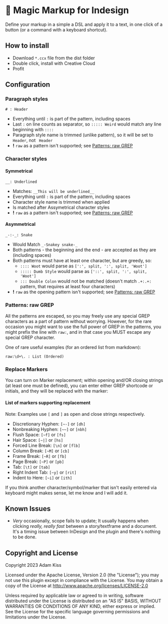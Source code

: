 # 🌈 Magic Markup for Indesign

Define your markup in a simple a DSL and apply it to a text, in one click of a button (or a command with a keyboard shortcut).

## How to install

- Download `*.ccx` file from the dist folder
- Double click, install with Creative Cloud
- Profit

## Configuration

### Paragraph styles

```
# : Header
```

- Everything until `:` is part of the pattern, including spaces
- Last `:` on line counts as separator, so `::::: Weird` would match any line beginning with `::::`
- Paragraph style name is trimmed (unlike pattern), so it will be set to `Header`, not ` Header`
- **!** `raw` as a pattern isn't supported; see [Patterns: raw GREP](#patterns-raw-grep)

### Character styles

#### Symmetrical

```
__: Underlined
```

- Matches: `__This will be underlined__`
- Everything until `:` is part of the pattern, including spaces
- Character style name is trimmed when applied
- Is matched after Assymetrical character styles
- **!** `raw` as a pattern isn't supported; see [Patterns: raw GREP](#patterns-raw-grep)

#### Asymmetrical

```
_-:-_: Snake
```

- Would Match `_-Snakey snake-_`
- Both patterns - the beginning and the end - are accepted as they are (including spaces)
- Both patterns must have at least one character, but are greedy, so:
	- `:::: Woot` would parse as `[':', split, ':', split, 'Woot']`
	- `::::: Dumb Style` would parse as `['::', split, ':', split, 'Woot']`
	- `::: Double Colon` would not be matched (doesn't match `.+:.+:` pattern, that requires at least four characters)
- **!** `raw` as the opening pattern isn't supported; see [Patterns: raw GREP](#patterns-raw-grep)

### Patterns: raw GREP

All the patterns are escaped, so you may freely use any special GREP characters as a part of pattern without worrying. However, for the rare occasion you might want to use the full power of GREP in the patterns, you might prefix the line with `raw:`, and in that case you MUST escape any special GREP character.

One of rare useful examples (for an ordered list from markdown):

```
raw:\d+\. : List (Ordered)
```

### Replace Markers

You can turn on Marker replacement; within opening and/OR closing strings (at least one must be defined), you can enter either GREP shortcode or initials, and they will be replaced with the marker:

#### List of markers supporting replacement

Note: Examples use `[` and `]` as open and close strings respectively.

- Discretionary Hyphen: `[~-]` or `[dh]`
- Nonbreaking Hyphen: `[~~]` or `[nbh]`
- Flush Space: `[~f]` or `[fs]`
- Hair Space: `[~|]` or `[hs]`
- Forced Line Break: `[\n]` or `[flb]`
- Column Break: `[~M]` or `[cb]`
- Frame Break: `[~R]` or `[fb]`
- Page Break: `[~P]` or `[pb]`
- Tab: `[\t]` or `[tab]`
- Right Indent Tab: `[~y]` or `[rit]`
- Indent to Here: `[~i]` or `[ith]`

If you think another character/symbol/marker that isn't easily entered via keyboard might makes sense, let me know and I will add it.

## Known Issues

- _Very_ occasionally, scope fails to update; It usually happens when clicking _really, really fast_ between a story/textframe and a document. It's a timing issue between InDesign and the plugin and there's nothing to be done.

## Copyright and License

Copyright 2023 Adam Kiss

Licensed under the Apache License, Version 2.0 (the "License"); you may not use this plugin except in compliance with the License. You may obtain a copy of the License at http://www.apache.org/licenses/LICENSE-2.0

Unless required by applicable law or agreed to in writing, software distributed under the License is distributed on an "AS IS" BASIS, WITHOUT WARRANTIES OR CONDITIONS OF ANY KIND, either express or implied. See the License for the specific language governing permissions and limitations under the License.
